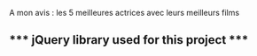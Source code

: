 A mon avis : les 5 meilleures actrices avec leurs meilleurs films

*** jQuery library used for this project ***
--------------------------------------------
